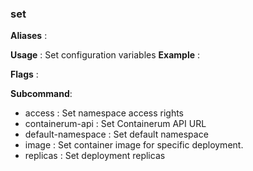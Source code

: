 
### set

**Aliases**   :
  
**Usage**     :
 Set configuration variables
**Example**   :
  
**Flags**     :
  
**Subcommand**:
  + access : Set namespace access rights
  + containerum-api : Set Containerum API URL
  + default-namespace : Set default namespace
  + image : Set container image for specific deployment.
  + replicas : Set deployment replicas
  
